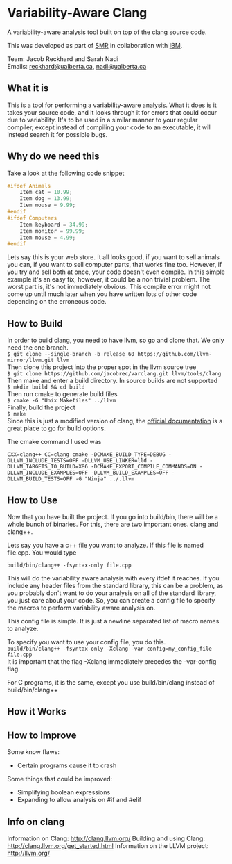 # Variability-Aware Clang
A variability-aware analysis tool built on top of the clang source code.
<!-- Who, Where, When -->
This was developed as part of [SMR](https://sarahnadi.org/smr/) in collaboration with [IBM](https://www-01.ibm.com/ibm/cas/canada/).

Team: Jacob Reckhard and Sarah Nadi<br>
Emails: reckhard@ualberta.ca, nadi@ualberta.ca

<!-- What -->
## What it is

This is a tool for performing a variability-aware analysis. What it does is it
takes your source code, and it looks through it for errors that could occur due
to variability. It's to be used in a similar manner to your regular compiler,
except instead of compiling your code to an executable, it will instead search
it for possible bugs.

<!-- Why -->
## Why do we need this

Take a look at the following code snippet

```C++
#ifdef Animals
    Item cat = 10.99;
    Item dog = 13.99;
    Item mouse = 9.99;
#endif
#ifdef Computers
    Item keyboard = 34.99;
    Item monitor = 99.99;
    Item mouse = 4.99;
#endif
```

Lets say this is your web store. It all looks good, if you want to sell animals
you can, if you want to sell computer parts, that works fine too. However, if
you try and sell both at once, your code doesn't even compile. In this simple
example it's an easy fix, however, it could be a non trivial problem. The worst
part is, it's not immediately obvious. This compile error might not come up
until much later when you have written lots of other code depending on the
erroneous code.



<!-- How -->
## How to Build
In order to build clang, you need to have llvm, so go and clone that. We only
need the one branch.\
`$ git clone --single-branch -b release_60 https://github.com/llvm-mirror/llvm.git llvm`\
Then clone this project into the proper spot in the llvm source tree\
`$ git clone https://github.com/jacobrec/varclang.git llvm/tools/clang`\
Then make and enter a build directory. In source builds are not supported\
`$ mkdir build && cd build`\
Then run cmake to generate build files\
`$ cmake -G "Unix Makefiles" ../llvm`\
Finally, build the project\
`$ make`\
Since this is just a modified version of clang, the [official
documentation](https://clang.llvm.org/get_started.html) is a
great place to go for build options.

The cmake command I used was 
```
CXX=clang++ CC=clang cmake -DCMAKE_BUILD_TYPE=DEBUG -DLLVM_INCLUDE_TESTS=OFF -DLLVM_USE_LINKER=lld -DLLVM_TARGETS_TO_BUILD=X86 -DCMAKE_EXPORT_COMPILE_COMMANDS=ON -DLLVM_INCLUDE_EXAMPLES=OFF -DLLVM_BUILD_EXAMPLES=OFF -DLLVM_BUILD_TESTS=OFF -G "Ninja" ../.llvm
```

## How to Use
Now that you have built the project. If you go into build/bin, there will be a
whole bunch of binaries. For this, there are two important ones. clang and
clang++.

Lets say you have a c++ file you want to analyze. If this file is named
file.cpp. You would type

`build/bin/clang++ -fsyntax-only file.cpp`

This will do the variability aware analysis with every ifdef it reaches. If you
include any header files from the standard library, this can be a problem, as
you probably don't want to do your analysis on all of the standard library, you
just care about your code. So, you can create a config file to specify the
macros to perform variability aware analysis on.

This config file is simple. It is just a newline separated list of macro names
to analyze.

To specify you want to use your config file, you do this.\
`build/bin/clang++ -fsyntax-only -Xclang -var-config=my_config_file file.cpp`\
It is important that the flag -Xclang immediately precedes the -var-config flag.

For C programs, it is the same, except you use build/bin/clang instead of
build/bin/clang++

## How it Works


## How to Improve
Some know flaws:
- Certain programs cause it to crash

Some things that could be improved:
- Simplifying boolean expressions
- Expanding to allow analysis on #if and #elif



## Info on clang
Information on Clang:             http://clang.llvm.org/
Building and using Clang:         http://clang.llvm.org/get_started.html
Information on the LLVM project:  http://llvm.org/

